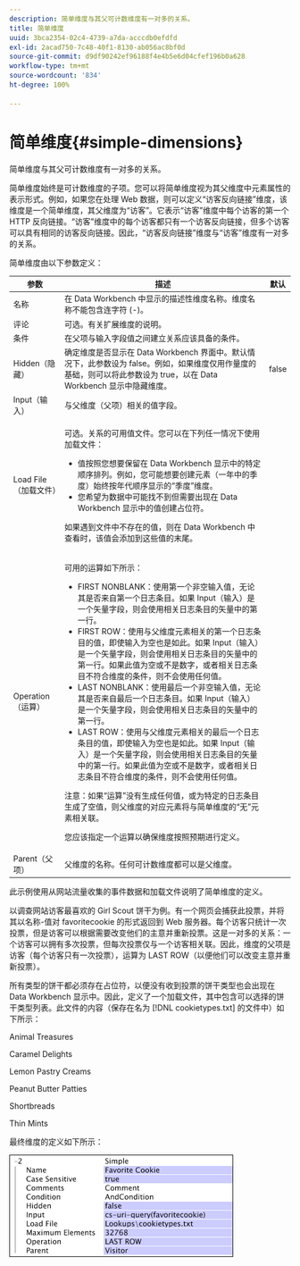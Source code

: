 ```yaml
---
description: 简单维度与其父可计数维度有一对多的关系。
title: 简单维度
uuid: 3bca2354-02c4-4739-a7da-acccdb0efdfd
exl-id: 2acad750-7c48-40f1-8130-ab056ac8bf0d
source-git-commit: d9df90242ef96188f4e4b5e6d04cfef196b0a628
workflow-type: tm+mt
source-wordcount: '834'
ht-degree: 100%

---
```


# 简单维度{#simple-dimensions}

简单维度与其父可计数维度有一对多的关系。

简单维度始终是可计数维度的子项。您可以将简单维度视为其父维度中元素属性的表示形式。例如，如果您在处理 Web 数据，则可以定义“访客反向链接”维度，该维度是一个简单维度，其父维度为“访客”。它表示“访客”维度中每个访客的第一个 HTTP 反向链接。“访客”维度中的每个访客都只有一个访客反向链接，但多个访客可以具有相同的访客反向链接。因此，“访客反向链接”维度与“访客”维度有一对多的关系。

简单维度由以下参数定义：

<table id="table_E6F729DFA226459DBFC1776CE8CB81F8"> 
 <thead> 
  <tr> 
   <th colname="col1" class="entry"> 参数 </th> 
   <th colname="col2" class="entry"> 描述 </th> 
   <th colname="col3" class="entry"> 默认 </th> 
  </tr> 
 </thead>
 <tbody> 
  <tr> 
   <td colname="col1"> 名称 </td> 
   <td colname="col2"> 在 Data Workbench 中显示的描述性维度名称。维度名称不能包含连字符 (-)。 </td> 
   <td colname="col3"> </td> 
  </tr> 
  <tr> 
   <td colname="col1"> 评论 </td> 
   <td colname="col2"> 可选。有关扩展维度的说明。 </td> 
   <td colname="col3"> </td> 
  </tr> 
  <tr> 
   <td colname="col1"> 条件 </td> 
   <td colname="col2"> 在父项与输入字段值之间建立关系应该具备的条件。 </td> 
   <td colname="col3"> </td> 
  </tr> 
  <tr> 
   <td colname="col1"> Hidden（隐藏） </td> 
   <td colname="col2"> 确定维度是否显示在 Data Workbench 界面中。默认情况下，此参数设为 false。例如，如果维度仅用作量度的基础，则可以将此参数设为 true，以在 Data Workbench 显示中隐藏维度。 </td> 
   <td colname="col3"> false </td> 
  </tr> 
  <tr> 
   <td colname="col1"> Input（输入） </td> 
   <td colname="col2"> 与父维度（父项）相关的值字段。 </td> 
   <td colname="col3"> </td> 
  </tr> 
  <tr> 
   <td colname="col1"> Load File（加载文件） </td> 
   <td colname="col2"> <p>可选。关系的可用值文件。您可以在下列任一情况下使用加载文件： </p> <p> 
     <ul id="ul_056C4A8E46AA479397DC63173C035D5C"> 
      <li id="li_C26EB5A4AB3C4BEB8EB3A217A5A2377E"> 值按照您想要保留在 Data Workbench 显示中的特定顺序排列。例如，您可能想要创建元素（一年中的季度）始终按年代顺序显示的“季度”维度。 </li> 
      <li id="li_5D4DF56BC6124D038A7260131B1F3DB3"> 您希望为数据中可能找不到但需要出现在 Data Workbench 显示中的值创建占位符。 </li> 
     </ul> </p> <p> 如果遇到文件中不存在的值，则在 Data Workbench 中查看时，该值会添加到这些值的末尾。 </p> </td> 
   <td colname="col3"> </td> 
  </tr> 
  <tr> 
   <td colname="col1"> Operation（运算） </td> 
   <td colname="col2"> <p>可用的运算如下所示： </p> <p> 
     <ul id="ul_88AE4279413C42609D8B53EC64B5E913"> 
      <li id="li_DD9623D006844BC28B2AAA8E12AA04E1"> FIRST NONBLANK：使用第一个非空输入值，无论其是否来自第一个日志条目。如果 Input（输入）是一个矢量字段，则会使用相关日志条目的矢量中的第一行。 </li> 
      <li id="li_0FBE7F0B7B9744D994ECEDAA08F0045C"> FIRST ROW：使用与父维度元素相关的第一个日志条目的值，即使输入为空也是如此。如果 Input（输入）是一个矢量字段，则会使用相关日志条目的矢量中的第一行。如果此值为空或不是数字，或者相关日志条目不符合维度的条件，则不会使用任何值。 </li> 
      <li id="li_C17190BC699D4A099DC5326C07D1044D"> LAST NONBLANK：使用最后一个非空输入值，无论其是否来自最后一个日志条目。如果 Input（输入）是一个矢量字段，则会使用相关日志条目的矢量中的第一行。 </li> 
      <li id="li_00BAE86F12004C098F6A455908DB7062"> LAST ROW：使用与父维度元素相关的最后一个日志条目的值，即使输入为空也是如此。如果 Input（输入）是一个矢量字段，则会使用相关日志条目的矢量中的第一行。如果此值为空或不是数字，或者相关日志条目不符合维度的条件，则不会使用任何值。 </li> 
     </ul> </p> <p> <p>注意：如果“运算”没有生成任何值，或为特定的日志条目生成了空值，则父维度的对应元素将与简单维度的“无”元素相关联。 </p> </p> <p> 您应该指定一个运算以确保维度按照预期进行定义。 </p> </td> 
   <td colname="col3"> </td> 
  </tr> 
  <tr> 
   <td colname="col1"> Parent（父项） </td> 
   <td colname="col2"> 父维度的名称。任何可计数维度都可以是父维度。 </td> 
   <td colname="col3"> </td> 
  </tr> 
 </tbody> 
</table>

此示例使用从网站流量收集的事件数据和加载文件说明了简单维度的定义。

以调查网站访客最喜欢的 Girl Scout 饼干为例。有一个网页会捕获此投票，并将其以名称-值对 favoritecookie 的形式返回到 Web 服务器。每个访客只统计一次投票，但是访客可以根据需要改变他们的主意并重新投票。这是一对多的关系：一个访客可以拥有多次投票，但每次投票仅与一个访客相关联。因此，维度的父项是访客（每个访客只有一次投票），运算为 LAST ROW（以便他们可以改变主意并重新投票）。

所有类型的饼干都必须存在占位符，以便没有收到投票的饼干类型也会出现在 Data Workbench 显示中。因此，定义了一个加载文件，其中包含可以选择的饼干类型列表。此文件的内容（保存在名为 [!DNL cookietypes.txt] 的文件中）如下所示：

Animal Treasures

Caramel Delights

Lemon Pastry Creams

Peanut Butter Patties

Shortbreads

Thin Mints

最终维度的定义如下所示：

![](assets/cfg_Transformation_Dim_Simple.png)
